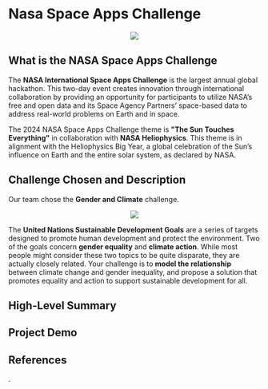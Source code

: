 # Nasa Space Apps Challenge
<p align="center">
  <img src="https://github.com/user-attachments/assets/f3dae4e7-7a45-4ca5-b861-d3f5c95e16d4" />
</p>

## What is the NASA Space Apps Challenge
The **NASA International Space Apps Challenge** is the largest annual global hackathon. This two-day event creates innovation through international collaboration by providing an opportunity for participants to utilize NASA’s free and open data and its Space Agency Partners’ space-based data to address real-world problems on Earth and in space.

The 2024 NASA Space Apps Challenge theme is **"The Sun Touches Everything"** in collaboration with **NASA Heliophysics**. This theme is in alignment with the Heliophysics Big Year, a global celebration of the Sun’s influence on Earth and the entire solar system, as declared by NASA.

## Challenge Chosen and Description
Our team chose the **Gender and Climate** challenge.
<p align="center">
  <img src="https://github.com/user-attachments/assets/92db9574-dcd2-4519-ad2d-2bcfe239fd9c" />
</p>

The **United Nations Sustainable Development Goals** are a series of targets designed to promote human development and protect the environment. Two of the goals concern **gender equality** and **climate action**. While most people might consider these two topics to be quite disparate, they are actually closely related. Your challenge is to **model the relationship** between climate change and gender inequality, and propose a solution that promotes equality and action to support sustainable development for all.

## High-Level Summary

## Project Demo

## References
.
